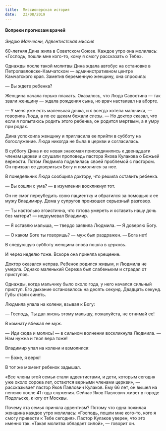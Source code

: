 ```yaml
---
title:  Миссионерская история
date:   23/08/2019
---
```


#### Вопреки прогнозам врачей

_Эндрю Макчесни, Адвентистская миссия_

60-летняя Дина жила в Советском Союзе. Каждое утро она молилась: «Господь, пошли мне кого-то, кому я смогу рассказать о Тебе».

Однажды  после  такой  молитвы  Дина   ждала   автобус на остановке в Петропавловске-Камчатском — административном центре Камчатского края. Заметив беременную женщину, она спросила:

—	Вы ждете ребенка?

Женщина начала горько плакать. Оказалось, что Люда Савостина — так звали женщину — ждала рождения сына, но врач настаивал на аборте.

—	У меня уже есть маленькая дочка, и я всегда хотела мальчика, — говорила Люда, а по ее щекам бежали слезы. — Но доктор сказал, что если я попытаюсь родить этого ребенка, он родится мертвым, а я умру при родах.

Дина успокоила женщину и пригласила ее прийти в субботу на богослужение. Люда никогда не была в церкви и согласилась.

В субботу Дина и ее новая знакомая присоединились к двенадцати членам церкви и слушали проповедь пастора Якова Кулакова о Божьей верности. Потом Людмила поделилась своей проблемой с пастором. Он призвал ее довериться Богу и помолился за нее.

В понедельник Люда сообщила доктору, что решила оставить ребенка.

—	Вы сошли с ума? — в изумлении воскликнул тот.

Он не смог  переубедить  свою  пациентку  и  обратился  за помощью к ее мужу Владимиру. Дома у супругов произошел серьезный разговор.

—	Ты настолько эгоистична, что готова умереть и оставить нашу дочь без матери? — недоумевал Владимир.

—	Я оставлю малыша, — твердо заявила Людмила. — Я доверяю Богу.

—	О каком Боге ты говоришь? — муж был раздражен. — Бога нет!

В следующую субботу женщина снова пошла в церковь.

И через неделю тоже. Вскоре она приняла крещение.

Доктор оказался неправ. Ребенок родился живым, и Людмила не умерла. Однако маленький Сережа был слабеньким  и страдал от приступов.

Однажды, когда мальчику было около года, у него начался сильный приступ. Его дыхание остановилось на десять секунд. Двадцать секунд. Губы стали синеть.

Людмила упала на колени, взывая к Богу:

—	Господь, Ты дал жизнь этому  малышу,  пожалуйста,  не отнимай ее!

В комнату вбежал ее муж.

—	Иди сюда и молись! — в сильном волнении воскликнула Людмила. — Нам нужна и твоя вера тоже!

Владимир упал на колени и взмолился:

—	Боже, я верю!

В тот же момент ребенок задышал.

«Все члены этой семьи стали адвентистами, и дети, которым сегодня уже около сорока лет, остаются верными членами церкви», — рассказывает пастор Яков Павлович Кулаков. Ему 66 лет, он вышел на пенсию после 41 года служения. Сейчас Яков Павлович живет в городе Подольске, к югу от Москвы.

Почему эта семья приняла адвентизм? Потому что одна пожилая женщина каждое утро молилась: «Господь, пошли мне кого-то, кого я смогу привести к Тебе сегодня». Пастор Кулаков уверен, что это именно так. «Такая молитва обладает силой», — говорит он.